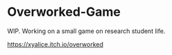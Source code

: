 # Overworked-Game
WIP. Working on a small game on research student life.  

https://xyalice.itch.io/overworked
